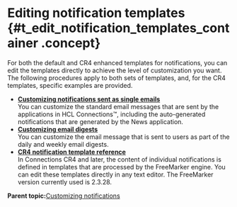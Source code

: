# Editing notification templates {#t_edit_notification_templates_container .concept}

For both the default and CR4 enhanced templates for notifications, you can edit the templates directly to achieve the level of customization you want. The following procedures apply to both sets of templates, and, for the CR4 templates, specific examples are provided.

-   **[Customizing notifications sent as single emails](../customize/t_customize_notifications.md)**  
You can customize the standard email messages that are sent by the applications in HCL Connections™, including the auto-generated notifications that are generated by the News application.
-   **[Customizing email digests](../customize/t_customize_email_digests.md)**  
You can customize the email message that is sent to users as part of the daily and weekly email digests.
-   **[CR4 notification template reference](../customize/r_cr4_notification_template_reference.md)**  
In Connections CR4 and later, the content of individual notifications is defined in templates that are processed by the FreeMarker engine. You can edit these templates directly in any text editor. The FreeMarker version currently used is 2.3.28.

**Parent topic:**[Customizing notifications](../customize/c_customize_notifications.md)

